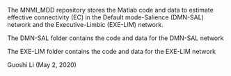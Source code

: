 The MNMI_MDD repository stores the Matlab code and data to estimate effective connectivity (EC) in the Default mode-Salience (DMN-SAL) network and the Executive-Limbic (EXE-LIM) network.  

The DMN-SAL folder contains the code and data for the DMN-SAL network

The EXE-LIM folder contains the code and data for the EXE-LIM network

Guoshi Li (May 2, 2020)
